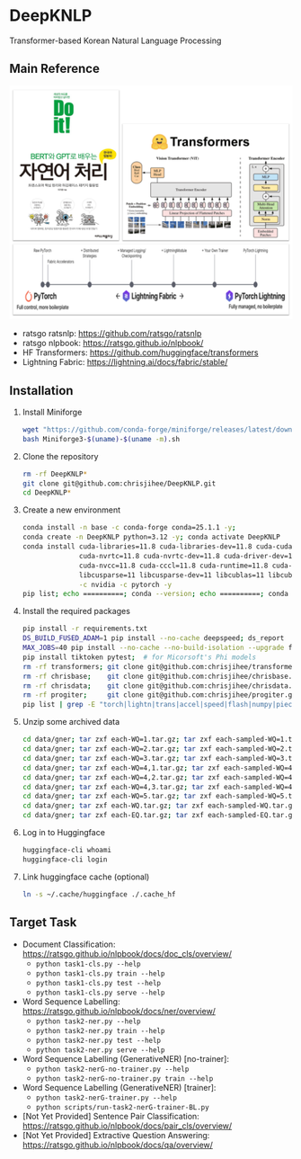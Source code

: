 # DeepKNLP
Transformer-based Korean Natural Language Processing

## Main Reference
![overview](images/overview.png?raw=true)
* ratsgo ratsnlp: https://github.com/ratsgo/ratsnlp
* ratsgo nlpbook: https://ratsgo.github.io/nlpbook/
* HF Transformers: https://github.com/huggingface/transformers
* Lightning Fabric: https://lightning.ai/docs/fabric/stable/

## Installation

1. Install Miniforge
    ```bash
    wget "https://github.com/conda-forge/miniforge/releases/latest/download/Miniforge3-$(uname)-$(uname -m).sh"
    bash Miniforge3-$(uname)-$(uname -m).sh
    ```
2. Clone the repository
    ```bash
    rm -rf DeepKNLP*
    git clone git@github.com:chrisjihee/DeepKNLP.git
    cd DeepKNLP*
    ```
3. Create a new environment
    ```bash
    conda install -n base -c conda-forge conda=25.1.1 -y;
    conda create -n DeepKNLP python=3.12 -y; conda activate DeepKNLP
    conda install cuda-libraries=11.8 cuda-libraries-dev=11.8 cuda-cudart=11.8 cuda-cudart-dev=11.8 \
                  cuda-nvrtc=11.8 cuda-nvrtc-dev=11.8 cuda-driver-dev=11.8 \
                  cuda-nvcc=11.8 cuda-cccl=11.8 cuda-runtime=11.8 cuda-version=11.8 \
                  libcusparse=11 libcusparse-dev=11 libcublas=11 libcublas-dev=11 \
                  -c nvidia -c pytorch -y
    pip list; echo ==========; conda --version; echo ==========; conda list
    ```
4. Install the required packages
    ```bash
    pip install -r requirements.txt
    DS_BUILD_FUSED_ADAM=1 pip install --no-cache deepspeed; ds_report
    MAX_JOBS=40 pip install --no-cache --no-build-isolation --upgrade flash-attn;  # for Micorsoft's Phi models
    pip install tiktoken pytest;  # for Micorsoft's Phi models
    rm -rf transformers; git clone git@github.com:chrisjihee/transformers.git; pip install -U -e transformers
    rm -rf chrisbase;    git clone git@github.com:chrisjihee/chrisbase.git;    pip install -U -e chrisbase
    rm -rf chrisdata;    git clone git@github.com:chrisjihee/chrisdata.git;    pip install -U -e chrisdata
    rm -rf progiter;     git clone git@github.com:chrisjihee/progiter.git;     pip install -U -e progiter
    pip list | grep -E "torch|lightn|trans|accel|speed|flash|numpy|piece|chris|prog|pydantic"
    ```
5. Unzip some archived data
    ```bash
    cd data/gner; tar zxf each-WQ=1.tar.gz; tar zxf each-sampled-WQ=1.tar.gz; cd ../..;
    cd data/gner; tar zxf each-WQ=2.tar.gz; tar zxf each-sampled-WQ=2.tar.gz; cd ../..;
    cd data/gner; tar zxf each-WQ=3.tar.gz; tar zxf each-sampled-WQ=3.tar.gz; cd ../..;
    cd data/gner; tar zxf each-WQ=4,1.tar.gz; tar zxf each-sampled-WQ=4,1.tar.gz; cd ../..;
    cd data/gner; tar zxf each-WQ=4,2.tar.gz; tar zxf each-sampled-WQ=4,2.tar.gz; cd ../..;
    cd data/gner; tar zxf each-WQ=4,3.tar.gz; tar zxf each-sampled-WQ=4,3.tar.gz; cd ../..;
    cd data/gner; tar zxf each-WQ=5.tar.gz; tar zxf each-sampled-WQ=5.tar.gz; cd ../..;
    cd data/gner; tar zxf each-WQ.tar.gz; tar zxf each-sampled-WQ.tar.gz; cd ../..;
    cd data/gner; tar zxf each-EQ.tar.gz; tar zxf each-sampled-EQ.tar.gz; cd ../..;
    ```
6. Log in to Huggingface
    ```bash
    huggingface-cli whoami
    huggingface-cli login
    ```
7. Link huggingface cache (optional)
    ```bash
    ln -s ~/.cache/huggingface ./.cache_hf
    ```

## Target Task
* Document Classification: https://ratsgo.github.io/nlpbook/docs/doc_cls/overview/
  - `python task1-cls.py --help`
  - `python task1-cls.py train --help`
  - `python task1-cls.py test --help`
  - `python task1-cls.py serve --help`
* Word Sequence Labelling: https://ratsgo.github.io/nlpbook/docs/ner/overview/
  - `python task2-ner.py --help`
  - `python task2-ner.py train --help`
  - `python task2-ner.py test --help`
  - `python task2-ner.py serve --help`
* Word Sequence Labelling (GenerativeNER) [no-trainer]:
  - `python task2-nerG-no-trainer.py --help`
  - `python task2-nerG-no-trainer.py train --help`
* Word Sequence Labelling (GenerativeNER) [trainer]:
  - `python task2-nerG-trainer.py --help`
  - `python scripts/run-task2-nerG-trainer-BL.py`
* [Not Yet Provided] Sentence Pair Classification: https://ratsgo.github.io/nlpbook/docs/pair_cls/overview/
* [Not Yet Provided] Extractive Question Answering: https://ratsgo.github.io/nlpbook/docs/qa/overview/
